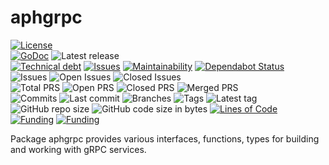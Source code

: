 # aphgrpc
[![License](https://img.shields.io/badge/License-BSD%202--Clause-blue.svg)](LICENSE)   
[![GoDoc](https://godoc.org/github.com/dictyBase/aphgrpc?status.svg)](https://godoc.org/github.com/dictyBase/aphgrpc)
![Latest release](https://badgen.net/github/release/dictyBase/aphgrpc/?scale=1.1)   
[![Technical debt](https://badgen.net/codeclimate/tech-debt/dictyBase/aphgrpc)](https://codeclimate.com/github/dictyBase/arangomanager/trends/technical_debt)
[![Issues](https://badgen.net/codeclimate/issues/dictyBase/aphgrpc)](https://codeclimate.com/github/dictyBase/arangomanager/issues)
[![Maintainability](https://api.codeclimate.com/v1/badges/3275586284171df61e56/maintainability)](https://codeclimate.com/github/dictyBase/aphgrpc/maintainability)
[![Dependabot Status](https://api.dependabot.com/badges/status?host=github&repo=dictyBase/aphgrpc)](https://dependabot.com)   
![Issues](https://badgen.net/github/issues/dictyBase/aphgrpc)
![Open Issues](https://badgen.net/github/open-issues/dictyBase/aphgrpc)
![Closed Issues](https://badgen.net/github/closed-issues/dictyBase/aphgrpc)   
![Total PRS](https://badgen.net/github/prs/dictyBase/aphgrpc)
![Open PRS](https://badgen.net/github/open-prs/dictyBase/aphgrpc)
![Closed PRS](https://badgen.net/github/closed-prs/dictyBase/aphgrpc)
![Merged PRS](https://badgen.net/github/merged-prs/dictyBase/aphgrpc)   
![Commits](https://badgen.net/github/commits/dictyBase/aphgrpc/develop)
![Last commit](https://badgen.net/github/last-commit/dictyBase/aphgrpc/develop)
![Branches](https://badgen.net/github/branches/dictyBase/aphgrpc)
![Tags](https://badgen.net/github/tags/dictyBase/aphgrpc/?color=cyan)
![Latest tag](https://badgen.net/github/tag/dictyBase/aphgrpc/?scale=1.1)   
![GitHub repo size](https://img.shields.io/github/repo-size/dictyBase/aphgrpc?style=plastic)
![GitHub code size in bytes](https://img.shields.io/github/languages/code-size/dictyBase/aphgrpc?style=plastic)
[![Lines of Code](https://badgen.net/codeclimate/loc/dictyBase/aphgrpc)](https://codeclimate.com/github/dictyBase/arangomanager/code)   
[![Funding](https://badgen.net/badge/NIGMS/Rex%20L%20Chisholm,dictyBase/yellow?list=|)](https://projectreporter.nih.gov/project_info_description.cfm?aid=9476993)
[![Funding](https://badgen.net/badge/NIGMS/Rex%20L%20Chisholm,DSC/yellow?list=|)](https://projectreporter.nih.gov/project_info_description.cfm?aid=9438930)

Package aphgrpc provides various interfaces, functions, types for building and
working with gRPC services.
